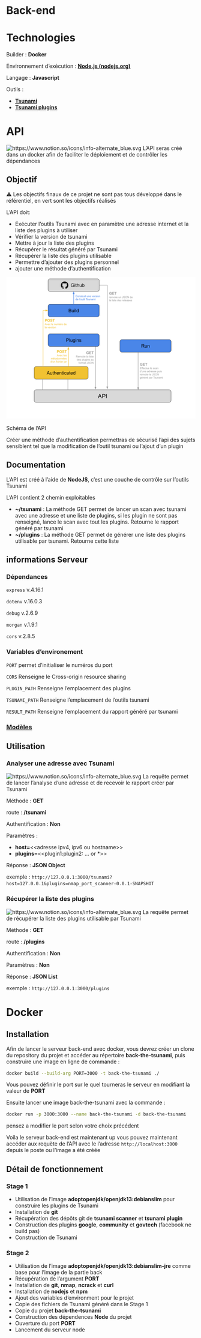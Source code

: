 # Back-end

# Technologies

Builder : **Docker**

Environnement d’exécution : [**Node.js (nodejs.org)**](https://nodejs.org/fr/)

Langage : **Javascript**

Outils : 
 - **[Tsunami](https://github.com/google/tsunami-security-scanner)**
 - **[Tsunami plugins](https://github.com/google/tsunami-security-scanner-plugins)**

# API

<aside>
<img src="https://www.notion.so/icons/info-alternate_blue.svg" alt="https://www.notion.so/icons/info-alternate_blue.svg" width="20px" /> L’API seras créé dans un docker afin de faciliter le déploiement et de contrôler les dépendances

</aside>

## Objectif

<aside>
⚠️ Les objectifs finaux de ce projet ne sont pas tous développé dans le référentiel, en vert sont les objectifs réalisés

</aside>

L’API doit:

- Exécuter l’outils Tsunami avec en paramètre une adresse internet et la liste des plugins à utiliser
- Vérifier la version de tsunami
- Mettre à jour la liste des plugins
- Récupérer le résultat généré par Tsunami
- Récupérer la liste des plugins utilisable
- Permettre d’ajouter des plugins personnel
- ajouter une méthode d’authentification

![Schéma de l’API](docs/Schema_API_(1).svg)

Schéma de l’API

Créer une méthode d’authentification permettras de sécurisé l’api des sujets sensiblent tel que la modification de l’outil tsunami ou l’ajout d’un plugin

## Documentation

L’API est créé à l’aide de **NodeJS**, c’est une couche de contrôle sur l’outils Tsunami

L’API contient 2 chemin exploitables

- **~/tsunami** : La méthode GET permet de lancer un scan avec tsunami avec une adresse et une liste de plugins, si les plugin ne sont pas renseigné, lance le scan avec tout les plugins. Retourne le rapport généré par tsunami
- **~/plugins** : La méthode GET permet de générer une liste des plugins utilisable par tsunami. Retourne cette liste

## informations Serveur

### Dépendances

`express` v.4.16.1

`dotenv` v.16.0.3

`debug` v.2.6.9

`morgan` v.1.9.1

`cors` v.2.8.5

### Variables d’environement

`PORT` permet d’initialiser le numéros du port

`CORS` Renseigne le Cross-origin resource sharing

`PLUGIN_PATH` Renseigne l’emplacement des plugins

`TSUNAMI_PATH` Renseigne l’emplacement de l’outils tsunami

`RESULT_PATH` Renseigne l’emplacement du rapport généré par tsunami



### [Modèles](models/)

## Utilisation

### Analyser une adresse avec T**sunami**

<aside>
<img src="https://www.notion.so/icons/info-alternate_blue.svg" alt="https://www.notion.so/icons/info-alternate_blue.svg" width="20px" /> La requête permet de lancer l’analyse d’une adresse et de recevoir le rapport créer par Tsunami

</aside>

Méthode : **GET**

route : **/tsunami**

Authentification : **Non**

Paramètres : 
- **host=**<<adresse ipv4, ipv6 ou hostname>>
- **plugins=**<<plugin1:plugin2: … or *>>

Réponse : **JSON Object**

exemple : `http://127.0.0.1:3000/tsunami?host=127.0.0.1&plugins=nmap_port_scanner-0.0.1-SNAPSHOT`


### Récupérer la liste des plugins

<aside>
<img src="https://www.notion.so/icons/info-alternate_blue.svg" alt="https://www.notion.so/icons/info-alternate_blue.svg" width="20px" /> La requête permet de récupérer la liste des plugins utilisable par Tsunami

</aside>

Méthode : **GET**

route : **/plugins**

Authentification : **Non**

Paramètres : **Non**

Réponse : **JSON List**

exemple : `http://127.0.0.1:3000/plugins`


# Docker

## Installation

Afin de lancer le serveur back-end avec docker, vous devrez créer un clone du repository du projet et accéder au répertoire **back-the-tsunami**, puis construire une image en ligne de commande :

```bash
docker build --build-arg PORT=3000 -t back-the-tsunami ./ 
```

Vous pouvez définir le port sur le quel tourneras le serveur en modifiant la valeur de **PORT**

Ensuite lancer une image back-the-tsunami avec la commande :

```bash
docker run -p 3000:3000 --name back-the-tsunami -d back-the-tsunami
```

pensez a modifier le port selon votre choix précédent

Voila le serveur back-end est maintenant up vous pouvez maintenant accéder aux requète de l’API avec le l’adresse `http://localhost:3000` depuis le poste ou l’image a été créée

## Détail de fonctionnement

### Stage 1

- Utilisation de l’image **adoptopenjdk/openjdk13:debianslim** pour construire les plugins de Tsunami
- Installation de **git**
- Récupération des dépôts git de **tsunami scanner** et **tsunami plugin**
- Construction des plugins **google**, **community** et **govtech** (facebook ne build pas)
- Construction de Tsunami

### Stage 2

- Utilisation de l’image **adoptopenjdk/openjdk13:debianslim-jre** comme base pour l’image de la partie back
- Récupération de l’argument **PORT**
- Installation de **git**, **nmap**, **ncrack** et **curl**
- Installation de **nodejs** et **npm**
- Ajout des variables d’environment pour le projet
- Copie des fichiers de Tsunami généré dans le Stage 1
- Copie du projet **back-the-tsunami**
- Construction des dépendences **Node** du projet
- Ouverture du port **PORT**
- Lancement du serveur node
